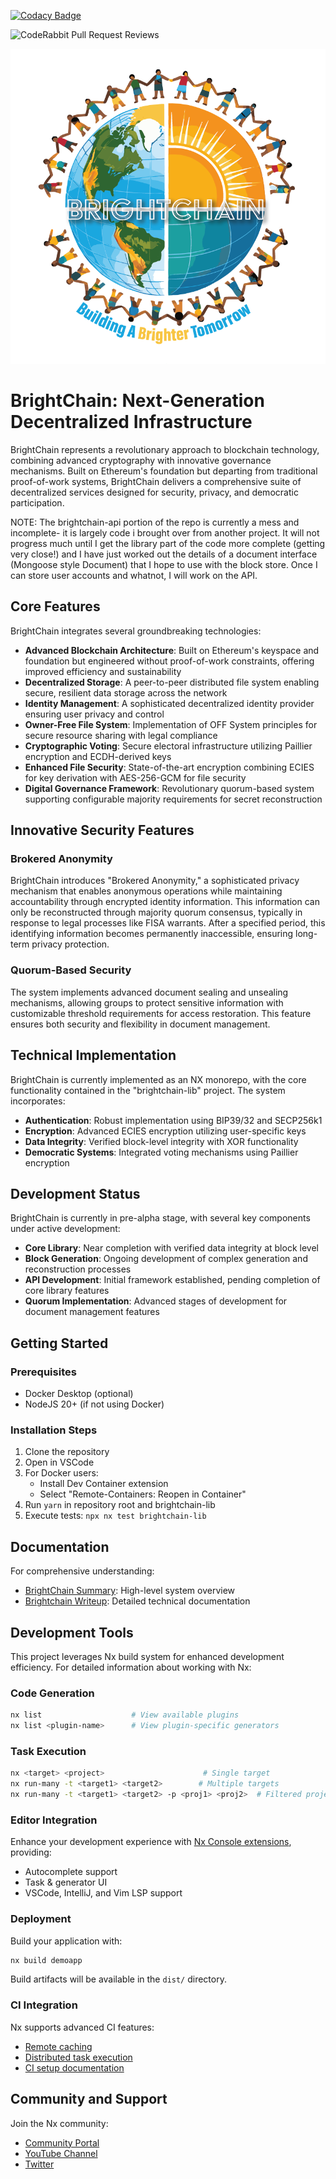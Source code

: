 [![Codacy Badge](https://app.codacy.com/project/badge/Grade/e3f269c473254e0aa9d8f49acb0686ac)](https://app.codacy.com/gh/Digital-Defiance/BrightChain/dashboard?utm_source=gh&utm_medium=referral&utm_content=&utm_campaign=Badge_grade)

![CodeRabbit Pull Request Reviews](https://img.shields.io/coderabbit/prs/github/Digital-Defiance/BrightChain?utm_source=oss&utm_medium=github&utm_campaign=Digital-Defiance%2FBrightChain&labelColor=171717&color=FF570A&link=https%3A%2F%2Fcoderabbit.ai&label=CodeRabbit+Reviews)

<div align="center">
  <img src="./brightchain-react/src/assets/images/BrightChain-Square-white.png" />
</div>

# BrightChain: Next-Generation Decentralized Infrastructure

BrightChain represents a revolutionary approach to blockchain technology, combining advanced cryptography with innovative governance mechanisms. Built on Ethereum's foundation but departing from traditional proof-of-work systems, BrightChain delivers a comprehensive suite of decentralized services designed for security, privacy, and democratic participation.

NOTE: The brightchain-api portion of the repo is currently a mess and incomplete- it is largely code i brought over from another project. It will not progress much until I get the library part of the code more complete (getting very close!) and I have just worked out the details of a document interface (Mongoose style Document) that I hope to use with the block store. Once I can store user accounts and whatnot, I will work on the API.

## Core Features

BrightChain integrates several groundbreaking technologies:

- **Advanced Blockchain Architecture**: Built on Ethereum's keyspace and foundation but engineered without proof-of-work constraints, offering improved efficiency and sustainability
- **Decentralized Storage**: A peer-to-peer distributed file system enabling secure, resilient data storage across the network
- **Identity Management**: A sophisticated decentralized identity provider ensuring user privacy and control
- **Owner-Free File System**: Implementation of OFF System principles for secure resource sharing with legal compliance
- **Cryptographic Voting**: Secure electoral infrastructure utilizing Paillier encryption and ECDH-derived keys
- **Enhanced File Security**: State-of-the-art encryption combining ECIES for key derivation with AES-256-GCM for file security
- **Digital Governance Framework**: Revolutionary quorum-based system supporting configurable majority requirements for secret reconstruction

## Innovative Security Features

### Brokered Anonymity

BrightChain introduces "Brokered Anonymity," a sophisticated privacy mechanism that enables anonymous operations while maintaining accountability through encrypted identity information. This information can only be reconstructed through majority quorum consensus, typically in response to legal processes like FISA warrants. After a specified period, this identifying information becomes permanently inaccessible, ensuring long-term privacy protection.

### Quorum-Based Security

The system implements advanced document sealing and unsealing mechanisms, allowing groups to protect sensitive information with customizable threshold requirements for access restoration. This feature ensures both security and flexibility in document management.

## Technical Implementation

BrightChain is currently implemented as an NX monorepo, with the core functionality contained in the "brightchain-lib" project. The system incorporates:

- **Authentication**: Robust implementation using BIP39/32 and SECP256k1
- **Encryption**: Advanced ECIES encryption utilizing user-specific keys
- **Data Integrity**: Verified block-level integrity with XOR functionality
- **Democratic Systems**: Integrated voting mechanisms using Paillier encryption

## Development Status

BrightChain is currently in pre-alpha stage, with several key components under active development:

- **Core Library**: Near completion with verified data integrity at block level
- **Block Generation**: Ongoing development of complex generation and reconstruction processes
- **API Development**: Initial framework established, pending completion of core library features
- **Quorum Implementation**: Advanced stages of development for document management features

## Getting Started

### Prerequisites

- Docker Desktop (optional)
- NodeJS 20+ (if not using Docker)

### Installation Steps

1. Clone the repository
2. Open in VSCode
3. For Docker users:
   - Install Dev Container extension
   - Select "Remote-Containers: Reopen in Container"
4. Run `yarn` in repository root and brightchain-lib
5. Execute tests: `npx nx test brightchain-lib`

## Documentation

For comprehensive understanding:

- [BrightChain Summary](./docs/BrightChain%20Summary.md): High-level system overview
- [Brightchain Writeup](./docs/Brightchain%20Writeup.md): Detailed technical documentation

## Development Tools

This project leverages Nx build system for enhanced development efficiency. For detailed information about working with Nx:

### Code Generation

```bash
nx list                    # View available plugins
nx list <plugin-name>      # View plugin-specific generators
```

### Task Execution

```bash
nx <target> <project>                      # Single target
nx run-many -t <target1> <target2>        # Multiple targets
nx run-many -t <target1> <target2> -p <proj1> <proj2>  # Filtered projects
```

### Editor Integration

Enhance your development experience with [Nx Console extensions](https://nx.dev/nx-console), providing:

- Autocomplete support
- Task & generator UI
- VSCode, IntelliJ, and Vim LSP support

### Deployment

Build your application with:

```bash
nx build demoapp
```

Build artifacts will be available in the `dist/` directory.

### CI Integration

Nx supports advanced CI features:

- [Remote caching](https://nx.dev/core-features/share-your-cache)
- [Distributed task execution](https://nx.dev/nx-cloud/features/distribute-task-execution)
- [CI setup documentation](https://nx.dev/recipes/ci)

## Community and Support

Join the Nx community:

- [Community Portal](https://nx.dev/community)
- [YouTube Channel](https://www.youtube.com/@nxdevtools)
- [Twitter](https://twitter.com/nxdevtools)
